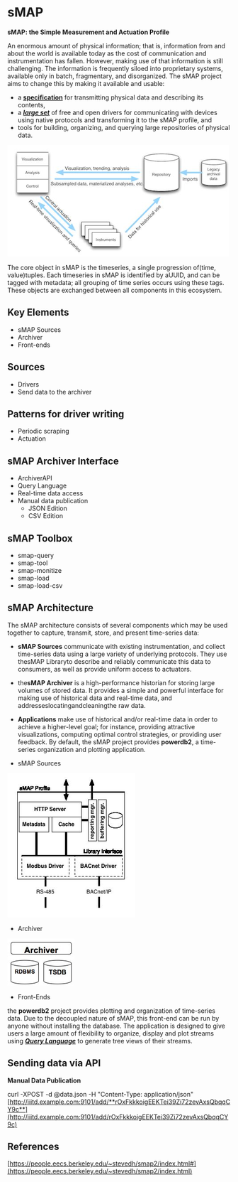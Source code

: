 # sMAP

**sMAP: the Simple Measurement and Actuation Profile**

An enormous amount of physical information; that is, information from and about the world is available today as the cost of communication and instrumentation has fallen. However, making use of that information is still challenging. The information is frequently siloed into proprietary systems, available only in batch, fragmentary, and disorganized. The sMAP project aims to change this by making it available and usable:

- a [**specification**](https://people.eecs.berkeley.edu/~stevedh/smap2/_downloads/v2.pdf) for transmitting physical data and describing its contents,
- a [***large set***](https://people.eecs.berkeley.edu/~stevedh/smap2/driver_index.html#driver-index) of free and open drivers for communicating with devices using native protocols and transforming it to the sMAP profile, and
- tools for building, organizing, and querying large repositories of physical data.

![image](../../media/Technologies-Brokers-sMAP-image1.jpg)

The core object in sMAP is the timeseries, a single progression of(time, value)tuples. Each timeseries in sMAP is identified by aUUID, and can be tagged with metadata; all grouping of time series occurs using these tags. These objects are exchanged between all components in this ecosystem.

## Key Elements

- sMAP Sources
- Archiver
- Front-ends

## Sources

- Drivers
- Send data to the archiver

## Patterns for driver writing

- Periodic scraping
- Actuation

## sMAP Archiver Interface

- ArchiverAPI
- Query Language
- Real-time data access
- Manual data publication
  - JSON Edition
  - CSV Edition

## sMAP Toolbox

- smap-query
- smap-tool
- smap-monitize
- smap-load
- smap-load-csv

## sMAP Architecture

The sMAP architecture consists of several components which may be used together to capture, transmit, store, and present time-series data:

- **sMAP Sources** communicate with existing instrumentation, and collect time-series data using a large variety of underlying protocols. They use thesMAP Libraryto describe and reliably communicate this data to consumers, as well as provide uniform access to actuators.
- the**sMAP Archiver** is a high-performance historian for storing large volumes of stored data. It provides a simple and powerful interface for making use of historical data and real-time data, and addresseslocatingandcleaningthe raw data.
- **Applications** make use of historical and/or real-time data in order to achieve a higher-level goal; for instance, providing attractive visualizations, computing optimal control strategies, or providing user feedback. By default, the sMAP project provides **powerdb2**, a time-series organization and plotting application.

- sMAP Sources

![image](../../media/Technologies-Brokers-sMAP-image2.jpg)

- Archiver

![image](../../media/Technologies-Brokers-sMAP-image3.jpg)

- Front-Ends

the **powerdb2** project provides plotting and organization of time-series data. Due to the decoupled nature of sMAP, this front-end can be run by anyone without installing the database. The application is designed to give users a large amount of flexibility to organize, display and plot streams using [***Query Language***](https://people.eecs.berkeley.edu/~stevedh/smap2/archiver.html#archiverquery) to generate tree views of their streams.

## Sending data via API

**Manual Data Publication**

curl -XPOST -d @data.json -H "Content-Type: application/json" [http://iiitd.example.com:9101/add/**rOxFkkkoigEEKTei39Zi72zevAxsQbqqCY9c**](http://iiitd.example.com:9101/add/rOxFkkkoigEEKTei39Zi72zevAxsQbqqCY9c)

## References

[https://people.eecs.berkeley.edu/~stevedh/smap2/index.html#](https://people.eecs.berkeley.edu/~stevedh/smap2/index.html)
